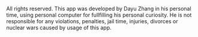 All rights reserved.
This app was developed by Dayu Zhang in his personal time, using personal computer for fullfilling his personal curiosity. He is not responsible for any violations, penalties, jail time, injuries, divorces or nuclear wars caused by usage of this app.
